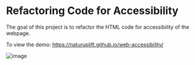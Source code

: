 # Refactoring Code for Accessibility

The goal of this project is to refactor the HTML code for accessibility of the webpage.

To view the demo: https://naturuplift.github.io/web-accessibility/


![image](https://github.com/naturuplift/web-accessibility/assets/23546356/67e89579-6a7b-4972-9c57-dfdff0da134f)
